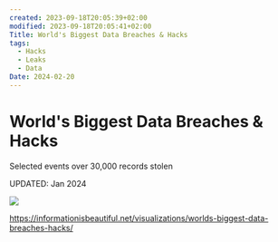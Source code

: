 ```yaml
---
created: 2023-09-18T20:05:39+02:00
modified: 2023-09-18T20:05:41+02:00
Title: World's Biggest Data Breaches & Hacks
tags:
  - Hacks
  - Leaks
  - Data
Date: 2024-02-20
---
```

# World's Biggest Data Breaches & Hacks

Selected events over 30,000 records stolen

UPDATED: Jan 2024

![](Pasted%20image%2020240220171309.png)

https://informationisbeautiful.net/visualizations/worlds-biggest-data-breaches-hacks/
